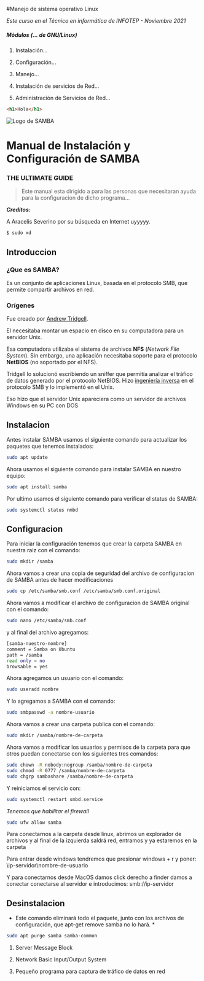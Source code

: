 #Manejo de sistema operativo Linux

*Este curso en el Técnico en informática de INFOTEP - Noviembre 2021*

  

##### Módulos (... de GNU/Linux)

1. Instalación...

2. Configuración...

3. Manejo...

4. Instalación de servicios de Red...

5. Administración de Servicios de Red...

  

```html
<h1>Hola</h1>
```

  

![Logo de SAMBA](https://www.muylinux.com/wp-content/uploads/2014/04/samba.jpg)

  

# Manual de Instalación y Configuración de SAMBA

  

### THE ULTIMATE GUIDE

  

> Este manual esta dirigido a para las personas que necesitaran ayuda para la configuracion de dicho programa...

  

***Creditos:***

  
A Aracelis Severino por su búsqueda en Internet uyyyyy.


```bash
$ sudo xd
```

## Introduccion

### ¿Que es SAMBA?

Es un conjunto de aplicaciones Linux, basada en el protocolo SMB, que permite compartir archivos en red.

### Orígenes

Fue creado por [Andrew Tridgell](https://es.wikipedia.org/wiki/Andrew_Tridgell  "https://es.wikipedia.org/wiki/Andrew_Tridgell").

El necesitaba montar un espacio en disco en su computadora para un servidor Unix.

Esa computadora utilizaba el sistema de archivos **NFS** (*Network File System*). Sin embargo, una aplicación necesitaba soporte para el protocolo **NetBIOS** (no soportado por el NFS).

Tridgell lo solucionó escribiendo un sniffer que permitía analizar el tráfico de datos generado por el protocolo NetBIOS. Hizo [ingeniería inversa](https://es.wikipedia.org/wiki/Ingenier%C3%ADa_inversa  "https://es.wikipedia.org/wiki/Ingeniería_inversa") en el protocolo SMB y lo implementó en el Unix.

  

Eso hizo que el servidor Unix apareciera como un servidor de archivos Windows en su PC con DOS

  

## Instalacion

 Antes instalar SAMBA usamos el siguiente comando para actualizar los paquetes que tenemos instalados:
```bash
sudo apt update
```
Ahora usamos el siguiente comando para instalar SAMBA en nuestro equipo:

```bash
sudo apt install samba
```
Por ultimo usamos el siguiente comando para verificar el status de SAMBA: 

```bash
sudo systemctl status nmbd
```
## Configuracion

Para iniciar la configuración tenemos que crear la carpeta SAMBA en nuestra raiz con el comando: 

```bash
sudo mkdir /samba
```
Ahora vamos a crear una copia de seguridad del archivo de configuracion de SAMBA antes de hacer modificaciones

```bash
sudo cp /etc/samba/smb.conf /etc/samba/smb.conf.original
```

Ahora vamos a modificar el archivo de configuracion de SAMBA original con el comando: 

```bash
sudo nano /etc/samba/smb.conf
```
y al final del archivo agregamos:

```bash
[samba-nuestro-nombre]
comment = Samba on Ubuntu
path = /samba
read only = no
browsable = yes
```
Ahora agregamos un usuario con el comando:

```bash
sudo useradd nombre
```
Y lo agregamos a SAMBA con el comando:

```bash
sudo smbpasswd -a nombre-usuario
```
Ahora vamos a crear una carpeta publica con el comando:

```bash
sudo mkdir /samba/nombre-de-carpeta
```

Ahora vamos a modificar los usuarios y permisos de la carpeta para que otros puedan conectarse con los siguientes tres comandos:

```bash
sudo chown -R nobody:nogroup /samba/nombre-de-carpeta
sudo chmod -R 0777 /samba/nombre-de-carpeta
sudo chgrp sambashare /samba/nombre-de-carpeta
```
Y reiniciamos el servicio con:

```bash
sudo systemctl restart smbd.service
```
*Tenemos que habilitar el firewall*
```bash
sudo ufw allow samba
```
Para conectarnos a la carpeta desde linux, abrimos un explorador de archivos y al final de la izquierda saldrá red, entramos y ya estaremos en la carpeta

Para entrar desde windows tendremos que presionar windows + r y poner: \\ip-servidor\nombre-de-usuario

Y para conectarnos desde MacOS damos click derecho a finder damos a conectar conectarse al servidor e introducimos: smb://ip-servidor

## Desinstalacion

 * Este comando eliminará todo el paquete, junto con los archivos de configuración, que apt-get remove samba no lo hará.  *
```bash
sudo apt purge samba samba-common
```

 1. Server Message Block

 2. Network Basic Input/Output System

 3. Pequeño programa para captura de tráfico de datos en red




